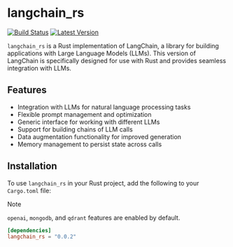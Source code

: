 # langchain_rs

[![Build Status]][actions] [![Latest Version]][crates.io]

[Build Status]: https://github.com/gyroflaw/langchain_rs/actions/workflows/ci.yml/badge.svg
[actions]: https://github.com/gyroflaw/langchain_rs/actions/workflows/ci.yml
[Latest Version]: https://img.shields.io/crates/v/langchain_rs.svg
[crates.io]: https://crates.io/crates/langchain_rs

`langchain_rs` is a Rust implementation of LangChain, a library for building applications with Large Language Models (LLMs). This version of LangChain is specifically designed for use with Rust and provides seamless integration with LLMs.

## Features

- Integration with LLMs for natural language processing tasks
- Flexible prompt management and optimization
- Generic interface for working with different LLMs
- Support for building chains of LLM calls
- Data augmentation functionality for improved generation
- Memory management to persist state across calls

## Installation

To use `langchain_rs` in your Rust project, add the following to your `Cargo.toml` file:

> [!NOTE]  
> `openai`, `mongodb`, and `qdrant` features are enabled by default.

```toml
[dependencies]
langchain_rs = "0.0.2"
```
